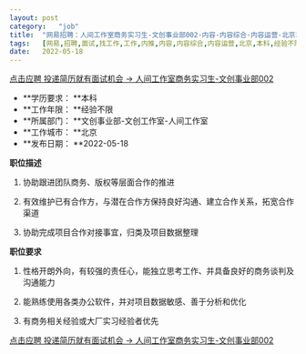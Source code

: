 ```yaml
---
layout:	post
category:	"job"
title:	"网易招聘：人间工作室商务实习生-文创事业部002-内容-内容综合-内容运营-北京本科经验不限"
tags:	[网易,招聘,面试,找工作,工作,内推,内容,内容综合,内容运营,北京,本科,经验不限]
date:	2022-05-18
---
```


[点击应聘 投递简历就有面试机会 ->  人间工作室商务实习生-文创事业部002](http://mobile.bole.netease.com/bole/boleDetail?id=39191&employeeId=346f03c3cda5f04c&key=all)



- **学历要求： **本科
- **工作年限： **经验不限
- **所属部门： **文创事业部-文创工作室-人间工作室
- **工作城市： **北京
- **发布日期： **2022-05-18



**职位描述**

1. 协助跟进团队商务、版权等层面合作的推进

2. 有效维护已有合作方，与潜在合作方保持良好沟通、建立合作关系，拓宽合作渠道 

3. 协助完成项目合作对接事宜，归类及项目数据整理





**职位要求**

1. 性格开朗外向，有较强的责任心，能独立思考工作、并具备良好的商务谈判及沟通能力

2. 能熟练使用各类办公软件，并对项目数据敏感、善于分析和优化

3. 有商务相关经验或大厂实习经验者优先





[点击应聘 投递简历就有面试机会 ->  人间工作室商务实习生-文创事业部002](http://mobile.bole.netease.com/bole/boleDetail?id=39191&employeeId=346f03c3cda5f04c&key=all)